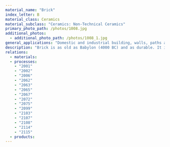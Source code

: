 ```yaml
---
material_name: "Brick"
index_letter: B
material_class: Ceramics
material_subclass: "Ceramics: Non-Technical Ceramics"
primary_photo_path: /photos/1008.jpg
additional_photos:
  - additional_photo_path: /photos/1008_1.jpg
general_applications: "Domestic and industrial building, walls, paths and roads."
description: "Brick is as old as Babylon (4000 BC) and as durable. It is the most ancient of all man-made building materials. The regularity and proportions of bricks makes them easy to lay in a variety of patterns, and their durability makes them an ideal material for the construction of building. Clay - the raw material from which brick are made - is available almost everywhere; finding the energy to fire them can be more of a problem. Pure clay is gray-white in color; the red color of most bricks comes from impurities of iron oxide."
relations:
  - materials:
  - processes:
    - "2001"
    - "2002"
    - "2006"
    - "2062"
    - "2063"
    - "2065"
    - "2067"
    - "2072"
    - "2075"
    - "2099"
    - "2103"
    - "2107"
    - "2108"
    - "2114"
    - "2115"
  - products:
---
```

